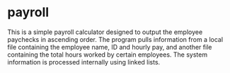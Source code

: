 # payroll

This is a simple payroll calculator designed to output the employee paychecks in ascending order. 
The program pulls information from a local file containing the employee name, ID and hourly 
pay, and another file containing the total hours worked by certain employees. The system information is 
processed internally using linked lists. 
